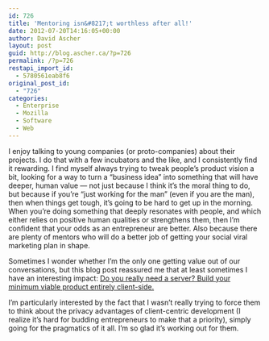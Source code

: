 ```yaml
---
id: 726
title: 'Mentoring isn&#8217;t worthless after all!'
date: 2012-07-20T14:16:05+00:00
author: David Ascher
layout: post
guid: http://blog.ascher.ca/?p=726
permalink: /?p=726
restapi_import_id:
  - 5780561eab8f6
original_post_id:
  - "726"
categories:
  - Enterprise
  - Mozilla
  - Software
  - Web
---
```

I enjoy talking to young companies (or proto-companies) about their projects. I do that with a few incubators and the like, and I consistently find it rewarding. I find myself always trying to tweak people&#8217;s product vision a bit, looking for a way to turn a &#8220;business idea&#8221; into something that will have deeper, human value &#8212; not just because I think it&#8217;s the moral thing to do, but because if you&#8217;re &#8220;just working for the man&#8221; (even if you are the man), then when things get tough, it&#8217;s going to be hard to get up in the morning. When you&#8217;re doing something that deeply resonates with people, and which either relies on positive human qualities or strengthens them, then I&#8217;m confident that your odds as an entrepreneur are better. Also because there are plenty of mentors who will do a better job of getting your social viral marketing plan in shape.

Sometimes I wonder whether I&#8217;m the only one getting value out of our conversations, but this blog post reassured me that at least sometimes I have an interesting impact: [Do you really need a server? Build your minimum viable product entirely client-side.](http://talsraviv.com/2012/07/20/do-you-really-need-a-server-build-your-minimum-viable-product-entirely-client-side/)

I&#8217;m particularly interested by the fact that I wasn&#8217;t really trying to force them to think about the privacy advantages of client-centric development (I realize it&#8217;s hard for budding entrepreneurs to make that a priority), simply going for the pragmatics of it all. I&#8217;m so glad it&#8217;s working out for them.